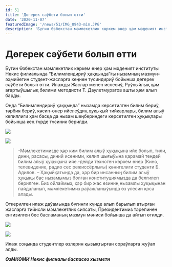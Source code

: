 ```yaml
---
id: 51
title: 'Дөгерек сәўбети болып өтти'
date: '2020-11-07'
featuredImage: '/news/51/IMG_0943-min.JPG'
description: 'Бүгин Өзбекстан мәмлекетлик көркем өнер ҳәм мәденият институты Нөкис филиалында “Билимлендириў ҳаққында”ғы нызамның мазмун-әҳмийетин студент-жасларға кеңнен түсиндириў бойынша дөгерек сәўбети болып өтти. Илажды Жаслар менен ислесиў, Руўхыйлық ҳәм ағартыўшылық бѳлими методисти Т. Даулетмуратов ашты ҳәм алып барды.'
---
```


# Дөгерек сәўбети болып өтти

Бүгин Өзбекстан мәмлекетлик көркем өнер ҳәм мәденият институты Нөкис филиалында “Билимлендириў ҳаққында”ғы нызамның мазмун-әҳмийетин студент-жасларға кеңнен түсиндириў бойынша дөгерек сәўбети болып өтти. Илажды Жаслар менен ислесиў, Руўхыйлық ҳәм ағартыўшылық бѳлими методисти Т. Даулетмуратов ашты ҳәм алып барды.

Онда “Билимлендириў ҳаққында” нызамда көрсетилген билим бериў, тәрбия бериў, кәсип-өнер ийелеўдиң ҳуқықый тийкарлары, билим алыў кепиллиги ҳәм басқа да нызам шеңбериндеги көрсетилген ҳуқықлары бойынша кең түрде түсиник берилди.

![](/news/51/IMG_0945-min.JPG)

![](/news/51/IMG_0953-min.JPG)

> -Мәмлекетимизде ҳәр ким билим алыў ҳуқықына ийе болып, тили, дини, расасы, диний исеними, келип шығыўына қарамай теңдей билим алыў ҳуқықына ийе.-дейди техноген көркем өнер (Кино, телевидение, радио сес режиссёрлығы) қәнигелиги студенти Б. Адилов. – Ҳақыйқатында да, ҳәр бир инсанның билим алыў ҳуқықы бас нызамымыз болған конституциямызда да белгилеп берилген. Биз ойлаймыз, ҳәр бир жас өзиниң нызамлы ҳуқықынан пайдаланып, мәмлекетимиз раўажланыўында өз үлесин қоса алады.

Өткерилген илаж даўамында бүгинги күнде алып барылып атырған жасларға тийисли мәмлекетлик сиясаты, Президентимиз тәрепинен енгизилген бес басламаның мазмун мәниси бойынша да айтып өтилди.

![](/news/51/IMG_0957-min.JPG)

![](/news/51/IMG_0958-min.JPG)

Илаж соңында студентлер өзлерин қызықтырған сораўларға жуўап алды.

**_ӨзМКӨМИ Нөкис филиалы баспасөз хызмети_**
